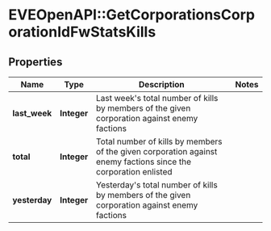 # EVEOpenAPI::GetCorporationsCorporationIdFwStatsKills

## Properties
Name | Type | Description | Notes
------------ | ------------- | ------------- | -------------
**last_week** | **Integer** | Last week&#39;s total number of kills by members of the given corporation against enemy factions | 
**total** | **Integer** | Total number of kills by members of the given corporation against enemy factions since the corporation enlisted | 
**yesterday** | **Integer** | Yesterday&#39;s total number of kills by members of the given corporation against enemy factions | 


